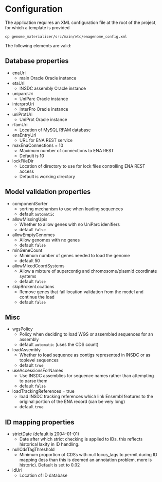 Configuration
=============
The application requires an XML configuration file at the root of the project, for which a template is provided
```
cp genome_materializer/src/main/etc/enagenome_config.xml
```

The following elements are valid:

Database properties
-------------------
* enaUri
    * main Oracle Oracle instance
* etaUri
    * INSDC assembly Oracle instance
* uniparcUri
    * UniParc Oracle instance
* interproUri
    * InterPro Oracle instance
* uniProtUri
    * UniProt Oracle instance
* rfamUri
    * Location of MySQL RFAM database
* enaEntryUrl
    * URL for ENA REST service
* maxEnaConnections = 10
    * Maximum number of connections to ENA REST
    * Default is 10
* lockFileDir 
    * Location of directory to use for lock files controlling ENA REST access
    * Default is working directory

Model validation properties
---------------------------
* componentSorter
    * sorting mechanism to use when loading sequences
    * default `automatic`
* allowMissingUpis 
    * Whether to allow genes with no UniParc idenifiers
    * default `false`
* allowEmptyGenomes 
    * Allow genomes with no genes
    * default `false`
* minGeneCount 
    * Minimum number of genes needed to load the genome
    * default 50
* allowMixedCoordSystems
    * Allow a mixture of supercontig and chromosome/plasmid coordinate systems
    * default `false`
* skipBrokenLocations
    * Remove genes that fail location validation from the model and continue the load
    * default `false`

Misc
----
* wgsPolicy 
    * Policy when deciding to load WGS or assembled sequences for an assembly
    * default `automatic` (uses the CDS count)
* loadAssembly
    * Whether to load sequence as contigs represented in INSDC or as toplevel sequences
    * default `true`
* useAccessionsForNames 
    * Use INSDC assemblies for sequence names rather than attempting to parse them
    * default `false`
* loadTrackingReferences = true
    * load INSDC tracking references which link Ensembl features to the original portion of the ENA record (can be very long)
    * default `true`

ID mapping properties
---------------------
* strictDate (default is 2004-01-01)
    * Date after which strict checking is applied to IDs. this reflects historical laxity in ID handling.
* nullCdsTagThreshold 
    * Minimum proportion of CDSs with null locus_tags to permit during ID mapping (less than this is deemed an annotation problem, more is historic). Default is set to 0.02
* idUri
    * Location of ID database
